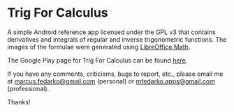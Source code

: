 Trig For Calculus
=================

A simple Android reference app licensed under the GPL v3 that contains derivatives and integrals of regular and inverse trigonometric functions. The images of the formulae were generated using [LibreOffice Math](https://www.libreoffice.org/features/math/).

The Google Play page for Trig For Calculus can be found [here](https://play.google.com/store/apps/details?id=com.mfedarko.trigforcalculus).

If you have any comments, criticisms, bugs to report, etc., please email me at marcus.fedarko@gmail.com (personal) or mfedarko.apps@gmail.com (professional).

Thanks!
